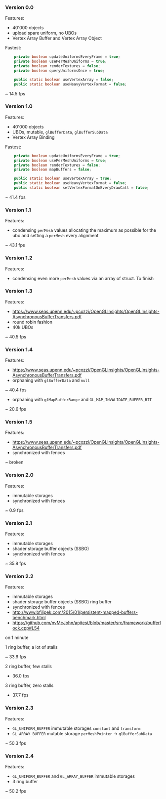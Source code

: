 ### Version 0.0

Features:

- 40'000 objects
- upload spare uniform, no UBOs
- Vertex Array Buffer and Vertex Array Object

Fastest:
```java
    private boolean updateUniformsEveryFrame = true;
    private boolean usePerMeshUniforms = true;
    private boolean renderTextures = false;
    private boolean queryUniformsOnce = true;

    public static boolean useVertexArray = false;
    public static boolean useHeavyVertexFormat = false;
```

~ 14.5 fps

### Version 1.0

Features:

- 40'000 objects
- UBOs, mutable, `glBufferData`, `glBufferSubData`
- Vertex Array Binding

Fastest:
```java
    private boolean updateUniformsEveryFrame = true;
    private boolean usePerMeshUniforms = true;
    private boolean renderTextures = false;
    private boolean mapBuffers = false;

    public static boolean useVertexArray = true;
    public static boolean useHeavyVertexFormat = false;
    public static boolean setVertexFormatOnEveryDrawCall = false;
```

~ 41.4 fps

### Version 1.1

Features:

- condensing `perMesh` values allocating the maximum as possible for the ubo and setting a `perMesh` every alignment

~ 43.1 fps

### Version 1.2

Features:

- condensing even more `perMesh` values via an array of struct. To finish

### Version 1.3

Features:

- https://www.seas.upenn.edu/~pcozzi/OpenGLInsights/OpenGLInsights-AsynchronousBufferTransfers.pdf
- round robin fashion
- 40k UBOs

~ 40.5 fps

### Version 1.4

Features:

- https://www.seas.upenn.edu/~pcozzi/OpenGLInsights/OpenGLInsights-AsynchronousBufferTransfers.pdf
- orphaning with `glBufferData` and `null`

~ 40.4 fps

- orphaning with `glMapBufferRange` and `GL_MAP_INVALIDATE_BUFFER_BIT`

~ 20.6 fps

### Version 1.5

Features:

- https://www.seas.upenn.edu/~pcozzi/OpenGLInsights/OpenGLInsights-AsynchronousBufferTransfers.pdf
- synchronized with fences

~ broken

### Version 2.0

Features:

- immutable storages
- synchronized with fences

~ 0.9 fps

### Version 2.1

Features:

- immutable storages
- shader storage buffer objects (SSBO)
- synchronized with fences

~ 35.8 fps

### Version 2.2

Features:

- immutable storages
- shader storage buffer objects (SSBO) ring buffer
- synchronized with fences
- http://www.bfilipek.com/2015/01/persistent-mapped-buffers-benchmark.html
- https://github.com/nvMcJohn/apitest/blob/master/src/framework/bufferlock.cpp#L54

on 1 minute

1 ring buffer, a lot of stalls

~ 33.6 fps

2 ring buffer, few stalls

- 36.0 fps
 
3 ring buffer, zero stalls

- 37.7 fps

### Version 2.3

Features:

- `GL_UNIFORM_BUFFER` immutable storages `constant` and `transform`
- `GL_ARRAY_BUFFER` mutable storage `perMeshPointer` -> `glBufferSubData`

~ 50.3 fps

### Version 2.4

Features:

- `GL_UNIFORM_BUFFER` and `GL_ARRAY_BUFFER` immutable storages
- 3 ring buffer

~ 50.2 fps
